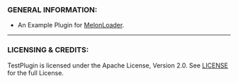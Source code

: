 ### GENERAL INFORMATION:

- An Example Plugin for [MelonLoader](https://github.com/LavaGang/MelonLoader).

---

### LICENSING & CREDITS:

TestPlugin is licensed under the Apache License, Version 2.0. See [LICENSE](https://github.com/LavaGang/TestPlugin/blob/master/LICENSE.md) for the full License.